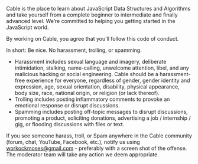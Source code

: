 Cable is the place to learn about JavaScript Data Structures and Algorithms and take yourself from a complete beginner to intermediate and finally advanced level. We’re committed to helping you getting started in the JavaScript world.

By working on Cable, you agree that you'll follow this code of conduct.

In short: Be nice. No harassment, trolling, or spamming.

- Harassment includes sexual language and imagery, deliberate intimidation, stalking, name-calling, unwelcome attention, libel, and any malicious hacking or social engineering. Cable should be a harassment-free experience for everyone, regardless of gender, gender identity and expression, age, sexual orientation, disability, physical appearance, body size, race, national origin, or religion (or lack thereof).
- Trolling includes posting inflammatory comments to provoke an emotional response or disrupt discussions.
- Spamming includes posting off-topic messages to disrupt discussions, promoting a product, soliciting donations, advertising a job / internship / gig, or flooding discussions with files or text.

If you see someone harass, troll, or Spam anywhere in the Cable community (forum, chat, YouTube, Facebook, etc.), notify us using workockmoses@gmail.com - preferably with a screen shot of the offense. The moderator team will take any action we deem appropriate.
